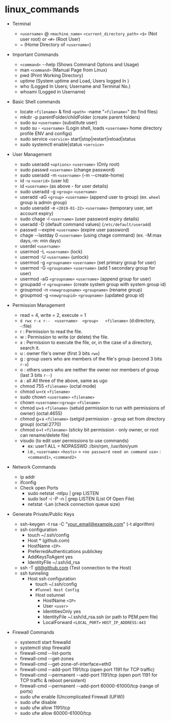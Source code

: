 # linux_commands

* Terminal
  * `<username>` @ `<machine_name>` `<current_directory_path>` `<$>` (Not user root) or `<#>` (Root User)
  * ~ (Home Directory of `<username>`)

* Important Commands
  * `<command>` --help (Shows Command Options and Usage)
  * man `<command>`   (Manual Page from Linux)
  * pwd (Print Working Directory)
  * uptime  (System uptime and Load, Users logged In )
  * who  (Logged In Users; Username and Terminal No.)  
  * whoami (Logged in Username)

* Basic Shell commands
  * locate `<filename>` & find `<path>` -name "`<filename>`" (to find files)
  * mkdir -p parentFolder/childFolder (create parent folders)
  * sudo su `<username>` (substitute user)
  * sudo su - `<username>` (Login shell, loads `<username>` home directory profile ENV and configs)
  * sudo service `<service>` start|stop|restart|reload|status 
  * sudo systemctl enable|status `<service>`

* User Management
  * sudo useradd `<options>` `<username>` (Only root)
  * sudo passwd `<username>` (change password)
  * sudo useradd -m `<username>` (-m --create-home)
  * id -u `<userid>` (user Id)
  * id `<username>` (as above - for user details)
  * sudo useradd -g `<group>` `<username>`
  * useradd -aG `<group>` `<username>` (append user to group) (ex. `wheel` group is admin group)
  * sudo useradd -e `<2019-01-22>` `<username>` (temporary user, set account expiry) 
  * sudo chage -l `<username>` (user password expiry details)
  * useradd -D (default command values) (`/etc/default/useradd`)
  * passwd --expire `<username>` (expire user password)
  * chage --lastday 0 `<username>` (using chage command) (ex. -M:max days,-m: min days)
  * userdel `<username>`
  * usermod -L `<username>` (lock)
  * usermod -U `<username>` (unlock)
  * usermod -g `<groupname>` `<username>` (set primary group for user)
  * usermod -G `<groupname>` `<username>` (add 1 secondary group for user)
  * usermod -aG `<groupname>` `<username>` (append group for user)
  * groupadd -r `<groupname>` (create system group with system group id)
  * groupmod -n `<newgroupname>` `<groupname>` (rename group)
  * groupmod -g `<newgroupid>` `<groupname>` (updated group id)

* Permission Management
  * read = 4, write = 2, execute = 1
  * `d rwx r-x r--  <username>  <group>   <filename>` (d:directory, -:file)
  * r : Permission to read the file.
  * w : Permission to write (or delete) the file.
  * x : Permission to execute the file, or, in the case of a directory, search it.
  * u : owner file's owner (first 3 bits `rwx`)
  * g : group users who are members of the file's group (second 3 bits `r-x`)
  * o : others users who are neither the owner nor members of group (last 3 bits `r--`)
  * a : all All three of the above, same as ugo
  * chmod 755 `<filename>` (octal mode)
  * chmod u=rx `<filename>`
  * sudo chown `<username>` `<filename>`
  * chown `<username>`:`<group>` `<filename>`
  * chmod u+s `<filename>` (setuid permission to run with permissions of owner) (octal:4655)
  * chmod g+s `<filename>` (setgid permission - group set from directory group) (octal:2770)
  * chmod o+t `<filename>` (sticky bit permission - only owner, or root can rename/delete file)
  * visudo (to edit user permissions to use commands)
	* ex: user1 ALL = NOPASSWD :/bin/rpm, /usr/bin/yum
	* i.e., `<username>` `<hosts>` = `<no password need on command use>` : `<command1>`, `<command2>`

* Network Commands
  * ip addr
  * ifconfig
  * Check open Ports
    * sudo netstat -ntlpu | grep LISTEN
    * sudo lsof -i -P -n | grep LISTEN (List Of Open File)
    * netstat -Lan (check connection queue size)

* Generate Private/Public Keys
  * ssh-keygen -t rsa -C "your_email@example.com" (-t algorithm)
  * ssh configuration
    * touch ~/.ssh/config
    * Host * (github.com)
    * HostName `<IP>`
    * PreferredAuthentications publickey
    * AddKeysToAgent yes
    * IdentityFile ~/.ssh/id_rsa
  * ssh -T git@github.com (Test connection to the Host)
  * ssh tunneling
    * Host ssh configuration
      * touch ~/.ssh/config
      * `#Tunnel Host Config`
      * Host ostunnel
	     * HostName `<IP>`
	     * User `<user>`
	     * IdentitiesOnly yes
	     * IdentityFile ~/.ssh/id_rsa.ssh (or path to PEM.pem file)
	     * LocalForward `<LOCAL_PORT>` `HOST_IP_ADDRESS:443`

* Firewall Commands
  * systemctl start firewalld
  * systemctl stop firewalld 
  * firewall-cmd --list-ports
  * firewall-cmd --get-zones
  * firewall-cmd --get-zone-of-interface=eth0
  * firewall-cmd --add-port 1191/tcp (open port 1191 for TCP traffic)
  * firewall-cmd --permanent --add-port 1191/tcp (open port 1191 for TCP traffic & reboot persistent)
  * firewall-cmd --permanent --add-port 60000-61000/tcp (range of ports)
  * sudo ufw enable (Uncomplicated Firewall (UFW))
  * sudo ufw disable 
  * sudo ufw allow 1191/tcp
  * sudo ufw allow 60000-61000/tcp
